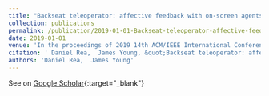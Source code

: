 ```yaml
---
title: "Backseat teleoperator: affective feedback with on-screen agents to influence teleoperation"
collection: publications
permalink: /publication/2019-01-01-Backseat-teleoperator-affective-feedback-with-on-screen-agents-to-influence-teleoperation
date: 2019-01-01
venue: 'In the proceedings of 2019 14th ACM/IEEE International Conference on Human-Robot Interaction (HRI)'
citation: ' Daniel Rea,  James Young, &quot;Backseat teleoperator: affective feedback with on-screen agents to influence teleoperation.&quot; In the proceedings of 2019 14th ACM/IEEE International Conference on Human-Robot Interaction (HRI), 2019.'
authors: 'Daniel Rea,  James Young'
---
```

See on [Google Scholar](https://scholar.google.com/scholar?q=Backseat+teleoperator:+affective+feedback+with+on+screen+agents+to+influence+teleoperation){:target="_blank"}